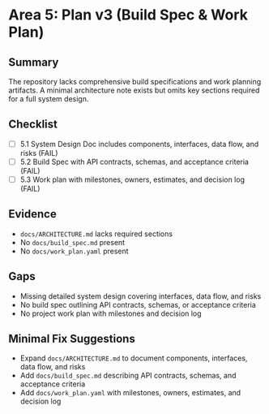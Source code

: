 # Area 5: Plan v3 (Build Spec & Work Plan)

## Summary
The repository lacks comprehensive build specifications and work planning artifacts. A minimal architecture note exists but omits key sections required for a full system design.

## Checklist
- [ ] 5.1 System Design Doc includes components, interfaces, data flow, and risks (FAIL)
- [ ] 5.2 Build Spec with API contracts, schemas, and acceptance criteria (FAIL)
- [ ] 5.3 Work plan with milestones, owners, estimates, and decision log (FAIL)

## Evidence
- `docs/ARCHITECTURE.md` lacks required sections
- No `docs/build_spec.md` present
- No `docs/work_plan.yaml` present

## Gaps
- Missing detailed system design covering interfaces, data flow, and risks
- No build spec outlining API contracts, schemas, or acceptance criteria
- No project work plan with milestones and decision log

## Minimal Fix Suggestions
- Expand `docs/ARCHITECTURE.md` to document components, interfaces, data flow, and risks
- Add `docs/build_spec.md` describing API contracts, schemas, and acceptance criteria
- Add `docs/work_plan.yaml` with milestones, owners, estimates, and decision log
